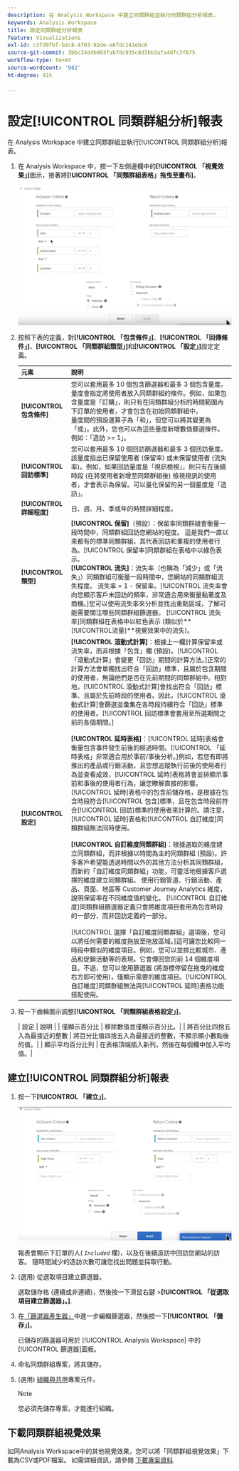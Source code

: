 ```yaml
---
description: 在 Analysis Workspace 中建立同類群組並執行同類群組分析報表。
keywords: Analysis Workspace
title: 設定同類群組分析報表
feature: Visualizations
exl-id: c3fd9fbf-b2c8-4703-92de-e6fdc141ebc6
source-git-commit: 3bbc34d4b003fab7dc935c8d3bb3afa4dfc3f675
workflow-type: tm+mt
source-wordcount: '982'
ht-degree: 91%

---
```


# 設定[!UICONTROL 同類群組分析]報表

在 Analysis Workspace 中建立同類群組並執行[!UICONTROL 同類群組分析]報表。

1. 在 Analysis Workspace 中，按一下左側邊欄中的&#x200B;**[!UICONTROL 「視覺效果」]**&#x200B;圖示，接著將&#x200B;**[!UICONTROL 「同類群組表格」拖曳至畫布]**。

   ![](assets/cohort-table.png)

1. 按照下表的定義，對&#x200B;**[!UICONTROL 「包含條件」]**、**[!UICONTROL 「回傳條件」]**、**[!UICONTROL 「同類群組類型」]**&#x200B;和&#x200B;**[!UICONTROL 「設定」]**&#x200B;設定定義。

   | 元素 | 說明 |
   |--- |--- |
   | **[!UICONTROL 包含條件]** |  您可以套用最多 10 個包含篩選器和最多 3 個包含量度。 量度會指定將使用者放入同類群組的條件。例如，如果包含量度是「訂購」，則只有在同類群組分析的時間範圍內下訂單的使用者，才會包含在初始同類群組中。<br>量度間的預設運算子為「和」，但您可以將其變更為「或」。此外，您也可以為這些量度新增數值篩選條件。例如：「造訪 >= 1」。</br> |
   | **[!UICONTROL 回訪標準]** | 您可以套用最多 10 個回訪篩選器和最多 3 個回訪量度。 該量度指出已保留使用者 (保留率) 或未保留使用者 (流失率)。例如，如果回訪量度是「視訊檢視」，則只有在後續時段 (在將使用者新增至同類群組後) 檢視視訊的使用者，才會表示為保留。可以量化保留的另一個量度是「造訪」。 |
   | **[!UICONTROL 詳細程度]** | 日、週、月、季或年的時間詳細程度。 |
   | **[!UICONTROL 類型]** | **[!UICONTROL 保留]**（預設）：保留率同類群組會衡量一段時間中，同類群組回訪您網站的程度。 這是我們一直以來都有的標準同類群組，其代表回訪和重複的使用者行為。[!UICONTROL 保留率]同類群組在表格中以綠色表示。<br>**[!UICONTROL 流失&#x200B;]**：流失率（也稱為「減少」或「流失」）同類群組可衡量一段時間中，您網站的同類群組流失程度。 流失率 = 1 - 保留率。[!UICONTROL 流失率會向您顯示客戶未回訪的頻率，非常適合用來衡量黏著度及商機。]您可以使用流失率來分析並找出重點區域，了解可能需要關注哪些同類群組篩選器。 [!UICONTROL 流失率]同類群組在表格中以紅色表示 (類似於**[!UICONTROL &#x200B;流量&#x200B;]**視覺效果中的流失)。</br> |
   | **[!UICONTROL 設定]** | **[!UICONTROL 滾動式計算]**：根據上一欄計算保留率或流失率，而非根據「包含」欄 (預設)。[!UICONTROL 「滾動式計算」會變更「回訪」期間的計算方法。]正常的計算方法會單獨找出符合「回訪」標準，且屬於包含期間的使用者，無論他們是否在先前期間的同類群組中。相對地，[!UICONTROL 滾動式計算]會找出符合「回訪」標準、且屬於先前時段的使用者。因此，[!UICONTROL 滾動式計算]會篩選並彙集在各時段持續符合「回訪」標準的使用者。[!UICONTROL 回訪標準會套用至所選期間之前的各個期間。]</br><br>**[!UICONTROL 延時表格&#x200B;]**：[!UICONTROL 延時]表格會衡量包含事件發生前後的經過時間。[!UICONTROL 「延時表格」非常適合用於事前/事後分析。]例如，若您有即將推出的產品或行銷活動，且您想追蹤執行前後的使用者行為並查看成效，[!UICONTROL 延時]表格將會並排顯示事前和事後的使用者行為，讓您瞭解直接的影響。[!UICONTROL 延時]表格中的包含前儲存格，是根據在包含時段符合[!UICONTROL 包含]標準，且在包含時段前符合[!UICONTROL 回訪]標準的使用者來計算的。請注意，[!UICONTROL 延時]表格和[!UICONTROL 自訂維度]同類群組無法同時使用。</br><br>**[!UICONTROL 自訂維度同類群組]**：根據選取的維度建立同類群組，而非根據以時間為主的同類群組 (預設)。許多客戶希望能透過時間以外的其他方法分析其同類群組，而新的「自訂維度同類群組」功能，可靈活地根據客戶選擇的維度建立同類群組。 使用行銷管道、行銷活動、產品、頁面、地區等 Customer Journey Analytics  維度，說明保留率在不同維度值的變化。 [!UICONTROL 自訂維度]同類群組篩選器定義只會將維度項目套用為包含時段的一部分，而非回訪定義的一部分。 </br><br>[!UICONTROL 選擇「自訂維度同類群組」選項後，您可以將任何需要的維度拖放至拖放區域。]這可讓您比較同一時段中類似的維度項目。例如，您可以並排比較城市、產品和促銷活動等的表現。它會傳回您的前 14 個維度項目。不過，您可以使用篩選器 (將游標停留在拖曳的維度右方即可使用)，僅顯示需要的維度項目。[!UICONTROL 自訂維度]同類群組無法與[!UICONTROL 延時]表格功能搭配使用。</br> |

1. 按一下齒輪圖示調整&#x200B;**[!UICONTROL 「同類群組表格設定」]**。

   | 設定 | 說明 |
| 僅顯示百分比 | 移除數值並僅顯示百分比。|
| 將百分比四捨五入為最接近的整數 | 將百分比值四捨五入為最接近的整數，不顯示顯小數點後的值。|
| 顯示平均百分比列 | 在表格頂端插入新列，然後在每個欄中加入平均值。|

## 建立[!UICONTROL 同類群組分析]報表

1. 按一下&#x200B;**[!UICONTROL 「建立」]**。

   ![步驟結果](assets/cohort-report.png)

   報表會顯示下訂單的人( *`Included`* 欄)，以及在後續造訪中回訪您網站的訪客。 隨時間減少的造訪次數可讓您找出問題並採取行動。
1. (選用) 從選取項目建立篩選器。

   選取儲存格 (連續或非連續)，然後按一下滑鼠右鍵 >**[!UICONTROL 「從選取項目建立篩選器」。]**.

1. 在[「篩選器產生器」](/help/components/filters/filter-builder.md)中進一步編輯篩選器，然後按一下&#x200B;**[!UICONTROL 「儲存」]**。

   已儲存的篩選器可用於 [!UICONTROL Analysis Workspace] 中的[!UICONTROL 篩選器]面板。
1. 命名同類群組專案，將其儲存。
1. (選用) [組織與共用](/help/analysis-workspace/curate-share/curate.md)專案元件。

   >[!NOTE]
   >
   >您必須先儲存專案，才能進行組織。

## 下載同類群組視覺效果

如同Analysis Workspace中的其他視覺效果，您可以將「同類群組視覺效果」下載為CSV或PDF檔案。 如需詳細資訊，請參閱 [下載專案資料](/help/analysis-workspace/export/download-send.md).